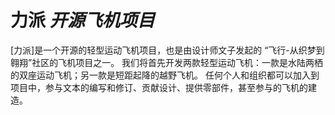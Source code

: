 # 力派 *开源飞机项目*
[力派]是一个开源的轻型运动飞机项目，也是由设计师文子发起的 “飞行-从织梦到翱翔”社区的飞机项目之一。
我们将首先开发两款轻型运动飞机：一款是水陆两栖的双座运动飞机；另一款是短距起降的越野飞机。
任何个人和组织都可以加入到项目中，参与文本的编写和修订、贡献设计、提供零部件，甚至参与的飞机的建造。
